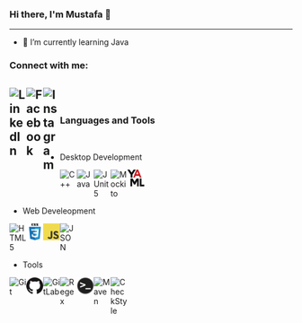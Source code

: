 ### Hi there, I'm Mustafa 👋
---

 - 🌱 I’m currently learning Java

### Connect with me:

[<img align="left" title="LinkedIn" alt="LinkedIn" width="30px" src="https://user-images.githubusercontent.com/65444856/133000567-ab6427ab-5eaf-4e35-8e98-da6d3926b41a.png" />][linkedin]
[<img align="left" title="Facebook" alt="Facebook" width="30px" src="https://user-images.githubusercontent.com/65444856/133000585-098f4f6e-7830-4555-977f-8ca758a10b94.png" />][facebook]
[<img align="left" title="Instagram" alt="Instagram" width="30px" src="https://user-images.githubusercontent.com/65444856/133000651-71afbdf2-4a7c-49d6-b8c4-86179e176d06.png" />][instagram]
<br/>
--

### Languages and Tools
<br/>

 - Desktop Development

<img align="left" title="C++" alt="C++" width="30px" src="https://user-images.githubusercontent.com/65444856/133030295-4df4d2da-9ea2-4914-af76-aadc8d25657c.png" />
<img align="left" title="Java" alt="Java" width="30px" src="https://user-images.githubusercontent.com/65444856/133000423-0dcbdaa2-bd4e-4274-9d17-ce056fe319ee.png" />
<img align="left" title="JUnit5" alt="JUnit5" width="30px" src="https://user-images.githubusercontent.com/65444856/133000373-50a5b894-f295-4ed9-b165-ea0e9343c583.png" />
<img align="left" title="Mockito" alt="Mockito" width="30px" src="https://user-images.githubusercontent.com/65444856/133028506-2ed2dc33-8ec7-4817-af2d-bd236ec67bce.png" />
<img align="left" title="Yaml" alt="Yaml" width="30px" src="https://raw.githubusercontent.com/github/explore/80688e429a7d4ef2fca1e82350fe8e3517d3494d/topics/yaml/yaml.png" />


<br/>
<br/>
<br/>


 - Web Develeopment

<img align="left" title="HTML5" alt="HTML5" width="30px" src="https://user-images.githubusercontent.com/65444856/133001496-604bda14-51ef-4fcb-b628-ef5a2c0d022a.png" />
<img align="left" title="CSS3" alt="CSS3" width="30px" src="https://raw.githubusercontent.com/github/explore/80688e429a7d4ef2fca1e82350fe8e3517d3494d/topics/css/css.png" />
<img align="left" title="JavaScript" alt="JavaScript" width="30px" src="https://raw.githubusercontent.com/github/explore/80688e429a7d4ef2fca1e82350fe8e3517d3494d/topics/javascript/javascript.png" />
<img align="left" title="JSON" alt="JSON" width="30px" src="https://user-images.githubusercontent.com/65444856/133029142-a7e9e4e2-cb04-47c6-bfa2-bda19789e9ad.png" />

<br/>
<br/>
<br/>

- Tools

<img align="left" title="Git" alt="Git" width="30px" src="https://user-images.githubusercontent.com/65444856/133001410-5b6b86f3-71e6-494d-9920-8c1be95eb543.png" />
<img align="left" title="GitHub" alt="GitHub" width="30px" src="https://raw.githubusercontent.com/github/explore/78df643247d429f6cc873026c0622819ad797942/topics/github/github.png" />
<img align="left" title="GitLab" alt="GitLab" width="30px" src="https://user-images.githubusercontent.com/65444856/133000298-37b72739-457a-4ba5-9c6b-d32d88a4b008.png" />
<img align="left" title="Regex" alt="Regex" width="30px" src="https://user-images.githubusercontent.com/65444856/133237972-1b26c7f8-439b-4993-a770-ebc82815b353.png" />
<img align="left" title="Terminal" alt="Terminal" width="30px" src="https://raw.githubusercontent.com/github/explore/80688e429a7d4ef2fca1e82350fe8e3517d3494d/topics/terminal/terminal.png" />
<img align="left" title="Maven" alt="Maven" width="30px" src="https://user-images.githubusercontent.com/65444856/133030496-f680af1c-3cd6-4af5-af47-f3a75d7c5906.png" />
<img align="left" title="CheckStyle" alt="CheckStyle" width="30px" src="https://user-images.githubusercontent.com/65444856/133028663-b7a17351-d520-49a7-8888-1fcceeba2c65.png" />



[instagram]: https://www.instagram.com/mmstf00/
[linkedin]: https://www.linkedin.com/in/mustafa-ercan-3310421a1/
[facebook]: https://www.facebook.com/mmstf00/
